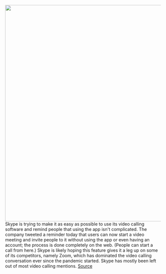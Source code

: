 <img src='https://cdn.vox-cdn.com/thumbor/1Dn1X2QGzUBKyNPcoZWIaPV3LGk=/0x0:2320x1362/1200x800/filters:focal(975x496:1345x866)/cdn.vox-cdn.com/uploads/chorus_image/image/66601285/Screen_Shot_2020_04_03_at_3.59.57_PM.0.png' width='700px' /><br/>
Skype is trying to make it as easy as possible to use its video calling software and remind people that using the app isn't complicated. The company tweeted a reminder today that users can now start a video meeting and invite people to it without using the app or even having an account; the process is done completely on the web. (People can start a call from here.) Skype is likely hoping this feature gives it a leg up on some of its competitors, namely Zoom, which has dominated the video calling conversation ever since the pandemic started. Skype has mostly been left out of most video calling mentions.
<a href='https://www.theverge.com/2020/4/3/21207408/skye-link-account-call-zoom-video'> Source <a/>